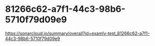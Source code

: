 # 81266c62-a7f1-44c3-98b6-5710f79d09e9
https://sonarcloud.io/summary/overall?id=examly-test_81266c62-a7f1-44c3-98b6-5710f79d09e9
